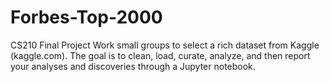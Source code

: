 # Forbes-Top-2000
CS210 Final Project
Work small groups to select a rich dataset from Kaggle (kaggle.com).
The goal is to clean, load, curate, analyze, and then report your analyses and discoveries through a Jupyter notebook.
